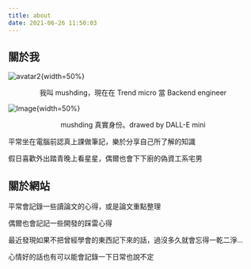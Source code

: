 ```yaml
---
title: about
date: 2021-06-26 11:50:03
---
```


## 關於我

![avatar2](https://i.imgur.com/Ufo8tZC.png){width=50%}

<p align = "center">
我叫 mushding，現在在 Trend micro 當 Backend engineer
</p>

![Image](https://i.imgur.com/RFlBeBd.png){width=50%}
<p align = "center">
mushding 真實身份。drawed by DALL-E mini
</p>

平常坐在電腦前認真上課做筆記，樂於分享自己所了解的知識

假日喜歡外出踏青晚上看星星，偶爾也會下下廚的偽資工系宅男

## 關於網站

平常會記錄一些讀論文的心得，或是論文重點整理 

偶爾也會記記一些開發的踩雷心得

最近發現如果不把曾經學會的東西記下來的話，過沒多久就會忘得一乾二淨…

心情好的話也有可以能會記錄一下日常也說不定